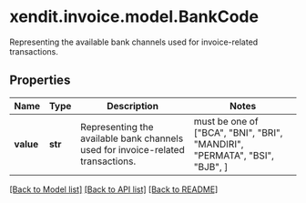 # xendit.invoice.model.BankCode

Representing the available bank channels used for invoice-related transactions.

## Properties
Name | Type | Description | Notes
------------ | ------------- | ------------- | -------------
**value** | **str** | Representing the available bank channels used for invoice-related transactions. |  must be one of ["BCA", "BNI", "BRI", "MANDIRI", "PERMATA", "BSI", "BJB", ]

[[Back to Model list]](../README.md#documentation-for-models) [[Back to API list]](../README.md#documentation-for-api-endpoints) [[Back to README]](../README.md)


